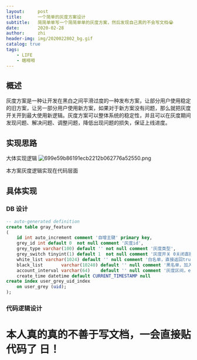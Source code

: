 ```yaml
---
layout:     post
title:      一个简单的灰度方案设计
subtitle:   简简单单写一个简简单单的灰度方案，然后发现自己真的不会写文档😭
date:       2020-02-28
author:     zhi
header-img: img/2020022802_bg.gif
catalog: true
tags:
    - LIFE
    - 瞎嘚嘚
---
```



## 概述

灰度方案是一种让开发在黑白之间平滑过度的一种发布方案，让部分用户使用稳定的旧方案，让另一部分用户使用新方案，如果对于新方案没有问题，那么就把灰度开关开到最大使用新逻辑。灰度方案可以整体系统的稳定性，并且可以在灰度期间发现问题、解决问题、调整问题，降低出现问题的损失，保证上线进度。


## 实现思路
大体实现逻辑
![699e59b86191ecb2212b062776a52550.png](evernotecid://B6D2603C-2349-47FA-A4DE-C3AEAB1D501D/appyinxiangcom/12798685/ENResource/p336)

本方案灰度逻辑实现在代码层面

## 具体实现

### DB 设计

```SQL
-- auto-generated definition
create table gray_feature
(
    id int auto_increment comment '自增主键' primary key,
    grey_id int default 0  not null comment '灰度id',
    grey_type varchar(100) default '' not null comment '灰度类型',
    grey_switch tinyint(1) default 1  not null comment '灰度开关 0关闭直接返回false 1开启走灰度逻辑 2 灰度结束直接返回true',
    white_list varchar(1024) default '' null comment '白名单，直接返回true',
    black_list       varchar(10240) default '' null comment '黑名单，加入后返回false，优先级高于白名单',
    account_interval varchar(64)    default '' null comment '灰度区间，eg: 0,12 左闭右开',
    create_time datetime default CURRENT_TIMESTAMP null
create index user_grey_uid_index
    on user_grey (uid);
);

```

### 代码逻辑设计



# 本人真的真的不善于写文档，一会直接贴代码了 日！